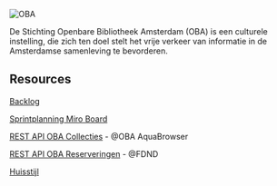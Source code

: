 ![OBA](https://user-images.githubusercontent.com/1061632/191293310-64f64c1f-8b5a-42a3-8181-d0fb240ebc56.png)

De Stichting Openbare Bibliotheek Amsterdam (OBA) is een culturele instelling, die zich ten doel stelt het vrije verkeer van informatie in de Amsterdamse samenleving te bevorderen.

## Resources

[Backlog](https://github.com/orgs/fdnd-agency/projects/5)

[Sprintplanning Miro Board](https://miro.com/app/board/uXjVPhXSEp0=/?share_link_id=432571571374)

[REST API OBA Collecties](https://zoeken.oba.nl/api/v1/) - @OBA AquaBrowser

[REST API OBA Reserveringen](https://api.oba.fdnd.nl/) - @FDND 

[Huisstijl](https://github.com/fdnd-agency/oba/blob/main/OBA%20Styleguide%202019.pdf)
